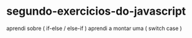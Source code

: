 # segundo-exercicios-do-javascript
<p> aprendi sobre ( if-else / else-if ) aprendi a montar uma ( switch case )<p>
